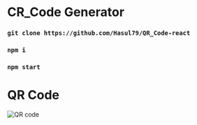 # CR_Code Generator

### `git clone https://github.com/Hasul79/QR_Code-react`
### `npm i`
### `npm start`


# QR Code
![QR code](https://user-images.githubusercontent.com/95657084/208497319-caa94378-c212-4a87-ae7c-4bc7a82e02b0.png)
